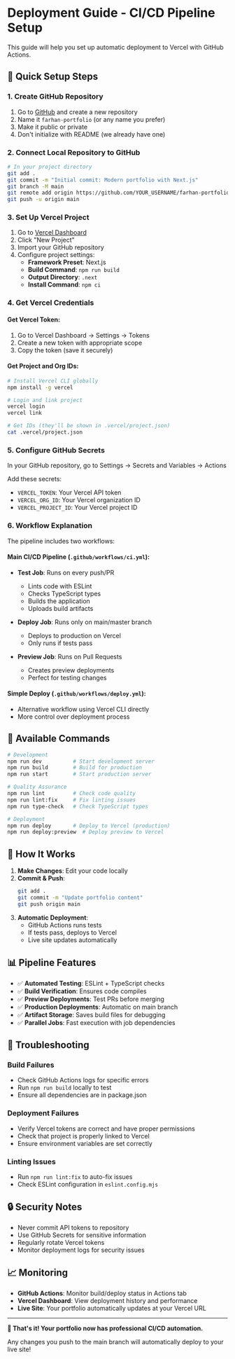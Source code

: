 # Deployment Guide - CI/CD Pipeline Setup

This guide will help you set up automatic deployment to Vercel with GitHub Actions.

## 🚀 Quick Setup Steps

### 1. Create GitHub Repository

1. Go to [GitHub](https://github.com) and create a new repository
2. Name it `farhan-portfolio` (or any name you prefer)
3. Make it public or private
4. Don't initialize with README (we already have one)

### 2. Connect Local Repository to GitHub

```bash
# In your project directory
git add .
git commit -m "Initial commit: Modern portfolio with Next.js"
git branch -M main
git remote add origin https://github.com/YOUR_USERNAME/farhan-portfolio.git
git push -u origin main
```

### 3. Set Up Vercel Project

1. Go to [Vercel Dashboard](https://vercel.com/dashboard)
2. Click "New Project"
3. Import your GitHub repository
4. Configure project settings:
   - **Framework Preset**: Next.js
   - **Build Command**: `npm run build`
   - **Output Directory**: `.next`
   - **Install Command**: `npm ci`

### 4. Get Vercel Credentials

#### Get Vercel Token:
1. Go to Vercel Dashboard → Settings → Tokens
2. Create a new token with appropriate scope
3. Copy the token (save it securely)

#### Get Project and Org IDs:
```bash
# Install Vercel CLI globally
npm install -g vercel

# Login and link project
vercel login
vercel link

# Get IDs (they'll be shown in .vercel/project.json)
cat .vercel/project.json
```

### 5. Configure GitHub Secrets

In your GitHub repository, go to Settings → Secrets and Variables → Actions

Add these secrets:
- `VERCEL_TOKEN`: Your Vercel API token
- `VERCEL_ORG_ID`: Your Vercel organization ID
- `VERCEL_PROJECT_ID`: Your Vercel project ID

### 6. Workflow Explanation

The pipeline includes two workflows:

#### **Main CI/CD Pipeline** (`.github/workflows/ci.yml`):
- **Test Job**: Runs on every push/PR
  - Lints code with ESLint
  - Checks TypeScript types
  - Builds the application
  - Uploads build artifacts

- **Deploy Job**: Runs only on main/master branch
  - Deploys to production on Vercel
  - Only runs if tests pass

- **Preview Job**: Runs on Pull Requests
  - Creates preview deployments
  - Perfect for testing changes

#### **Simple Deploy** (`.github/workflows/deploy.yml`):
- Alternative workflow using Vercel CLI directly
- More control over deployment process

## 🔧 Available Commands

```bash
# Development
npm run dev          # Start development server
npm run build        # Build for production
npm run start        # Start production server

# Quality Assurance
npm run lint         # Check code quality
npm run lint:fix     # Fix linting issues
npm run type-check   # Check TypeScript types

# Deployment
npm run deploy       # Deploy to Vercel (production)
npm run deploy:preview  # Deploy preview to Vercel
```

## 🌟 How It Works

1. **Make Changes**: Edit your code locally
2. **Commit & Push**:
   ```bash
   git add .
   git commit -m "Update portfolio content"
   git push origin main
   ```
3. **Automatic Deployment**:
   - GitHub Actions runs tests
   - If tests pass, deploys to Vercel
   - Live site updates automatically

## 📊 Pipeline Features

- ✅ **Automated Testing**: ESLint + TypeScript checks
- ✅ **Build Verification**: Ensures code compiles
- ✅ **Preview Deployments**: Test PRs before merging
- ✅ **Production Deployments**: Automatic on main branch
- ✅ **Artifact Storage**: Saves build files for debugging
- ✅ **Parallel Jobs**: Fast execution with job dependencies

## 🐛 Troubleshooting

### Build Failures
- Check GitHub Actions logs for specific errors
- Run `npm run build` locally to test
- Ensure all dependencies are in package.json

### Deployment Failures
- Verify Vercel tokens are correct and have proper permissions
- Check that project is properly linked to Vercel
- Ensure environment variables are set correctly

### Linting Issues
- Run `npm run lint:fix` to auto-fix issues
- Check ESLint configuration in `eslint.config.mjs`

## 🔒 Security Notes

- Never commit API tokens to repository
- Use GitHub Secrets for sensitive information
- Regularly rotate Vercel tokens
- Monitor deployment logs for security issues

## 📈 Monitoring

- **GitHub Actions**: Monitor build/deploy status in Actions tab
- **Vercel Dashboard**: View deployment history and performance
- **Live Site**: Your portfolio automatically updates at your Vercel URL

---

**🎉 That's it! Your portfolio now has professional CI/CD automation.**

Any changes you push to the main branch will automatically deploy to your live site!